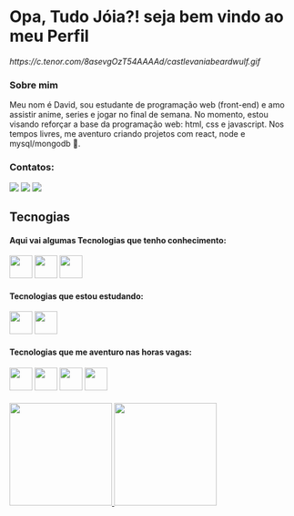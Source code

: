 # Opa, Tudo Jóia?! seja bem vindo ao meu Perfil

<span>
 <i>https://c.tenor.com/8asevgOzT54AAAAd/castlevaniabeardwulf.gif</i>
</span>

### Sobre mim

Meu nom é David, sou estudante de programação web (front-end) e amo assistir anime, series e jogar no final de semana.
No momento, estou visando reforçar a base da programação web: html, css e javascript. Nos tempos livres, me aventuro criando projetos com react, node e mysql/mongodb 🙂.


### Contatos:

<div>
  <a href="https://instagram.com/daxzvai" target="_blank"><img src="https://img.shields.io/badge/-Instagram-%23E4405F?style=for-the-badge&logo=instagram&logoColor=white" target="_blank"></a>
  <a href = "mailto:davidemaildetrabalho@gmail.com"><img src="https://img.shields.io/badge/Gmail-D14836?style=for-the-badge&logo=gmail&logoColor=white" target="_blank"></a>
  <a href="https://www.linkedin.com/in/david-silva-187aa1233/" target="_blank"><img src="https://img.shields.io/badge/-LinkedIn-%230077B5?style=for-the-badge&logo=linkedin&logoColor=white" target="_blank"></a>   
</div>

## Tecnogias

#### Aqui vai algumas Tecnologias que tenho conhecimento:

<div>
  <img src="https://cdn.jsdelivr.net/gh/devicons/devicon/icons/html5/html5-original.svg" width="40" height="40" />
  <img src="https://cdn.jsdelivr.net/gh/devicons/devicon/icons/css3/css3-original-wordmark.svg" width="40" height="40" />
  <img src="https://cdn.jsdelivr.net/gh/devicons/devicon/icons/javascript/javascript-original.svg" width="40" height="40" />
</div>

#### Tecnologias que estou estudando:

<div> 
  <img src="https://cdn.jsdelivr.net/gh/devicons/devicon/icons/bootstrap/bootstrap-plain-wordmark.svg" width="40" height="40" />
  <img src="https://cdn.jsdelivr.net/gh/devicons/devicon/icons/react/react-original-wordmark.svg" width="40" height="40" />
</div>

#### Tecnologias que me aventuro nas horas vagas:

<div>
  <img src="https://cdn.jsdelivr.net/gh/devicons/devicon/icons/nodejs/nodejs-original-wordmark.svg" width="40" height="40" />
  <img src="https://cdn.jsdelivr.net/gh/devicons/devicon/icons/express/express-original.svg" width="40" height="40" />  
  <img src="https://cdn.jsdelivr.net/gh/devicons/devicon/icons/mysql/mysql-original-wordmark.svg" width="40" height="40" />
  <img src="https://cdn.jsdelivr.net/gh/devicons/devicon/icons/mongodb/mongodb-original-wordmark.svg" width="40" height="40" />
</div>

####

<div>
  <a href="https://github.com/DavidSilvaTrabalho">
  <img height="180em" src="https://github-readme-stats.vercel.app/api/top-langs/?username=DavidSilvaTrabalho&layout=compact&langs_count=7&theme=dracula"/>
  <img height="180em" src="https://github-readme-stats.vercel.app/api?username=DavidSilvaTrabalho&show_icons=true&theme=dracula&include_all_commits=false&count_private=true"/>
</div>




